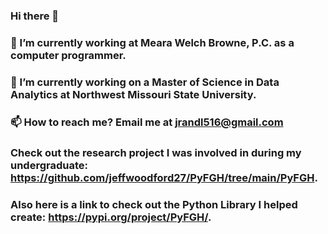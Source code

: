 ### Hi there 👋

### 🔭 I’m currently working at Meara Welch Browne, P.C. as a computer programmer.
### 🌱 I’m currently working on a Master of Science in Data Analytics at Northwest Missouri State University. 
### 📫 How to reach me? Email me at jrandl516@gmail.com
### Check out the research project I was involved in during my undergraduate: https://github.com/jeffwoodford27/PyFGH/tree/main/PyFGH.
### Also here is a link to check out the Python Library I helped create: https://pypi.org/project/PyFGH/.


<!--
**jrandl/jrandl** is a ✨ _special_ ✨ repository because its `README.md` (this file) appears on your GitHub profile.

Here are some ideas to get you started:

- 🔭 I’m currently working on ...
- 🌱 I’m currently learning ...
- 👯 I’m looking to collaborate on ...
- 🤔 I’m looking for help with ...
- 💬 Ask me about ...
- 📫 How to reach me: ...
- 😄 Pronouns: ...
- ⚡ Fun fact: ...
-->
